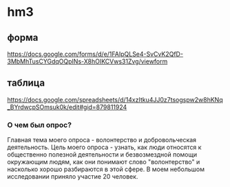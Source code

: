 # hm3
## форма
https://docs.google.com/forms/d/e/1FAIpQLSe4-SvCvK2QfD-3MbMhTusCYGdqOQpINs-X8hOIKCVws31Zvg/viewform 
## таблица
https://docs.google.com/spreadsheets/d/14xzItku4JJ0z7tsogspw2w8hKNq_BYrdwcpSOmsuk0k/edit#gid=879811924 
### О чем был опрос? 
Главная тема моего опроса - волонтерство и добровольческая деятельность. Цель моего опроса - узнать, как люди относятся к общественно полезной деятельности и безвозмездной помощи окружающим людям, как они понимают слово "волонтерство" и насколько хорошо разбираются в этой сфере. В моем небольшом исследовании приняло участие 20 человек.
